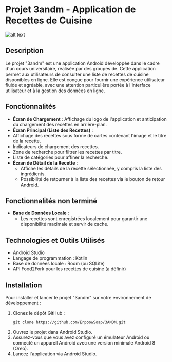 # Projet 3andm - Application de Recettes de Cuisine

![alt text](https://cdn.discordapp.com/attachments/1182326736520740944/1227732042377330708/Food-Logo-Graphics-1-71-580x386.jpg?ex=66297991&is=66170491&hm=3359de593a0a405e7b18fae8d55043c2cafbbce1c0d0e809de268c4492f607aa&)

## Description

Le projet "3andm" est une application Android développée dans le cadre d'un cours universitaire, réalisée par des groupes de. Cette application permet aux utilisateurs de consulter une liste de recettes de cuisine disponibles en ligne. Elle est conçue pour fournir une expérience utilisateur fluide et agréable, avec une attention particulière portée à l'interface utilisateur et à la gestion des données en ligne.

## Fonctionnalités

- **Écran de Chargement** : Affichage du logo de l'application et anticipation du chargement des recettes en arrière-plan.
- **Écran Principal (Liste des Recettes)** : 
- Affichage des recettes sous forme de cartes contenant l'image et le titre de la recette.
- Indicateurs de chargement des recettes.
- Zone de recherche pour filtrer les recettes par titre.
- Liste de catégories pour affiner la recherche.
- **Écran de Détail de la Recette** : 
  - Affiche les détails de la recette sélectionnée, y compris la liste des ingrédients.
  - Possibilité de retourner à la liste des recettes via le bouton de retour Android.

## Fonctionnalités non terminé

- **Base de Données Locale** : 
  - Les recettes sont enregistrées localement pour garantir une disponibilité maximale et servir de cache.

## Technologies et Outils Utilisés

- Android Studio
- Langage de programmation : Kotlin
- Base de données locale : Room (ou SQLite)
- API Food2Fork pour les recettes de cuisine (à définir)

## Installation

Pour installer et lancer le projet "3andm" sur votre environnement de développement :

1. Clonez le dépôt GitHub :
   ```
   git clone https://github.com/ErpoowSoap/3ANDM.git
   ```
2. Ouvrez le projet dans Android Studio.
3. Assurez-vous que vous avez configuré un émulateur Android ou connecté un appareil Android avec une version minimale Android 8 (Oreo).
4. Lancez l'application via Android Studio.

